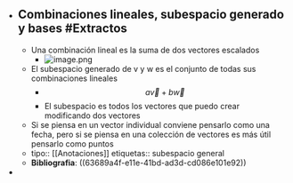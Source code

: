 - ## Combinaciones lineales, subespacio generado y bases #Extractos
	- Una combinación lineal es la suma de dos vectores escalados
		- ![image.png](../assets/image_1668446613107_0.png)
	- El subespacio generado de v y w es el conjunto de todas sus combinaciones lineales
		- $$a\vec{v}+b \vec{w}$$
		- El subespacio es todos los vectores que puedo crear modificando dos vectores
	- Si se piensa en un vector individual conviene pensarlo como una fecha, pero si se piensa en una colección de vectores es más útil pensarlo como puntos
	- tipo:: [[Anotaciones]] 
	  etiquetas:: subespacio general
	- **Bibliografia**: ((63689a4f-e11e-41bd-ad3d-cd086e101e92))
-
